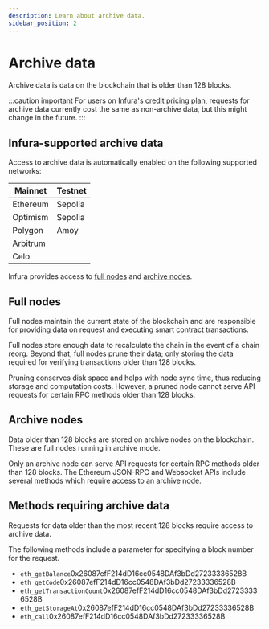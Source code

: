 ```yaml
---
description: Learn about archive data.
sidebar_position: 2
---
```


# Archive data

Archive data is data on the blockchain that is older than 128 blocks.

:::caution important
For users on [Infura's credit pricing plan](../get-started/pricing/index.md), requests for
archive data currently cost the same as non-archive data, but this might change in the future.
:::

## Infura-supported archive data

Access to archive data is automatically enabled on the following supported networks:

 |Mainnet |Testnet|
 |--------|-------|
 |Ethereum|Sepolia|
 |Optimism|Sepolia|
 |Polygon |Amoy   |
 |Arbitrum|       |
 |Celo    |       |

Infura provides access to [full nodes](#full-nodes)
and [archive nodes](#archive-nodes). 

## Full nodes

Full nodes maintain the current state of the blockchain and are responsible for providing data on request and executing smart contract transactions.

Full nodes store enough data to recalculate the chain in the event of a chain reorg. Beyond that, full nodes prune their data; only storing the data required for verifying transactions older than 128 blocks.

Pruning conserves disk space and helps with node sync time, thus reducing storage and computation costs. However, a pruned node cannot serve API requests for certain RPC methods older than 128 blocks.

## Archive nodes

Data older than 128 blocks are stored on archive nodes on the blockchain. These are full nodes running in archive mode.

Only an archive node can serve API requests for certain RPC methods older than 128 blocks. The Ethereum JSON-RPC and Websocket APIs include several methods which require access to an archive node.

## Methods requiring archive data

Requests for data older than the most recent 128 blocks require access to archive data.

The following methods include a parameter for specifying a block number for the request.

- `eth_getBalance`0x26087efF214dD16cc0548DAf3bDd27233336528B
- `eth_getCode`0x26087efF214dD16cc0548DAf3bDd27233336528B
- `eth_getTransactionCount`0x26087efF214dD16cc0548DAf3bDd27233336528B
- `eth_getStorageAt`0x26087efF214dD16cc0548DAf3bDd27233336528B
- `eth_call`0x26087efF214dD16cc0548DAf3bDd27233336528B
